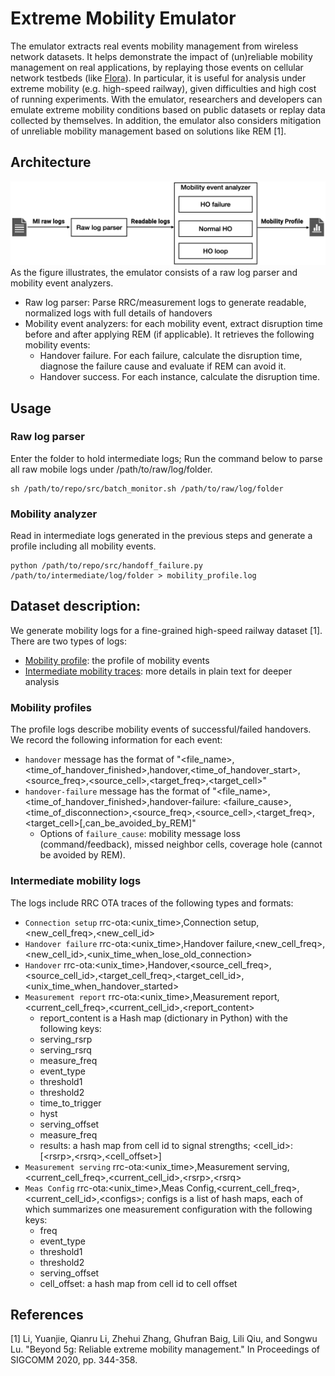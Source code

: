 # Extreme Mobility Emulator

The emulator extracts real events mobility management from wireless network datasets.
It helps demonstrate the impact of (un)reliable mobility management on real applications, by replaying those events on cellular network testbeds (like [Flora](http://metro.cs.ucla.edu/flora.html)).
In particular, it is useful for analysis under extreme mobility (e.g. high-speed railway), given difficulties and high cost of running experiments.
With the emulator, researchers and developers can emulate extreme mobility conditions based on public datasets or replay data collected by themselves.
In addition, the emulator also considers mitigation of unreliable mobility management based on solutions like REM [1].

## Architecture
![Emulator architecture](./fig/architecture.png)
As the figure illustrates, the emulator consists of a raw log parser and mobility event analyzers.
- Raw log parser: Parse RRC/measurement logs to generate readable, normalized logs with full details of handovers
- Mobility event analyzers: for each mobility event, extract disruption time before and after applying REM (if applicable). It retrieves the following mobility events:
    - Handover failure. For each failure, calculate the disruption time, diagnose the failure cause and evaluate if REM can avoid it.
    - Handover success. For each instance, calculate the disruption time.

## Usage
### Raw log parser
Enter the folder to hold intermediate logs; Run the command below to parse all raw mobile logs under /path/to/raw/log/folder.
```
sh /path/to/repo/src/batch_monitor.sh /path/to/raw/log/folder
```

### Mobility analyzer
Read in intermediate logs generated in the previous steps and generate a profile including all mobility events.
```
python /path/to/repo/src/handoff_failure.py /path/to/intermediate/log/folder > mobility_profile.log
```

## Dataset description:

We generate mobility logs for a fine-grained high-speed railway dataset [1].
There are two types of logs:
- [Mobility profile](https://github.com/cathyli93/rem_private/blob/main/dataset/hsr_profile.log): the profile of mobility events
- [Intermediate mobility traces](https://www.dropbox.com/sh/naq2efo6s9ylwgj/AABnxzR-QfASMMKNjiakgLmAa?dl=0): more details in plain text for deeper analysis

### Mobility profiles
The profile logs describe mobility events of successful/failed handovers. We record the following information for each event:
- ``handover`` message has the format of "<file_name>,<time_of_handover_finished>,handover,<time_of_handover_start>,<source_freq>,<source_cell>,<target_freq>,<target_cell>"
- ``handover-failure`` message has the format of "<file_name>,<time_of_handover_finished>,handover-failure: <failure_cause>,<time_of_disconnection>,<source_freq>,<source_cell>,<target_freq>,<target_cell>[,can_be_avoided_by_REM]"
    - Options of ``failure_cause``: mobility message loss (command/feedback), missed neighbor cells, coverage hole (cannot be avoided by REM).

### Intermediate mobility logs 
The logs include RRC OTA traces of the following types and formats:
- ``Connection setup`` rrc-ota:<unix_time>,Connection setup,<new_cell_freq>,<new_cell_id>
- ``Handover failure`` rrc-ota:<unix_time>,Handover failure,<new_cell_freq>,<new_cell_id>,<unix_time_when_lose_old_connection>
- ``Handover`` rrc-ota:<unix_time>,Handover,<source_cell_freq>,<source_cell_id>,<target_cell_freq>,<target_cell_id>,<unix_time_when_handover_started>
- ``Measurement report`` rrc-ota:<unix_time>,Measurement report,<current_cell_freq>,<current_cell_id>,<report_content>
	- report_content is a Hash map (dictionary in Python) with the following keys:
	- serving_rsrp
	- serving_rsrq
	- measure_freq
	- event_type
	- threshold1
	- threshold2
	- time_to_trigger
    - hyst
	- serving_offset
	- measure_freq
	- results: a hash map from cell id to signal strengths; <cell_id>:[\<rsrp\>,\<rsrq\>,<cell_offset>]
- ``Measurement serving`` rrc-ota:<unix_time>,Measurement serving,<current_cell_freq>,<current_cell_id>,\<rsrp\>,\<rsrq\>
- ``Meas Config`` rrc-ota:<unix_time>,Meas Config,<current_cell_freq>,<current_cell_id>,\<configs\>; 
configs is a list of hash maps, each of which summarizes one measurement configuration with the following keys:
	- freq
	- event_type
	- threshold1
	- threshold2
	- serving_offset
	- cell_offset: a hash map from cell id to cell offset

## References

[1] Li, Yuanjie, Qianru Li, Zhehui Zhang, Ghufran Baig, Lili Qiu, and Songwu Lu. "Beyond 5g: Reliable extreme mobility management." In Proceedings of SIGCOMM 2020, pp. 344-358.
